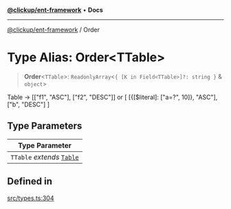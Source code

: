 [**@clickup/ent-framework**](../README.md) • **Docs**

***

[@clickup/ent-framework](../globals.md) / Order

# Type Alias: Order\<TTable\>

> **Order**\<`TTable`\>: `ReadonlyArray`\<`{ [K in Field<TTable>]?: string }` & `object`\>

Table -> [["f1", "ASC"], ["f2", "DESC"]] or [ [{[$literal]: ["a=?", 10]},
"ASC"], ["b", "DESC"] ]

## Type Parameters

| Type Parameter |
| ------ |
| `TTable` *extends* [`Table`](Table.md) |

## Defined in

[src/types.ts:304](https://github.com/clickup/ent-framework/blob/master/src/types.ts#L304)
